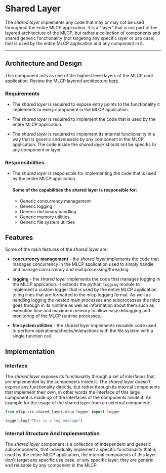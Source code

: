 # Shared Layer

The *shared layer* implements any code that may or may not be used throughout the entire MLCP application.
It is a "layer" that is not part of the layered architecture of the MLCP, but rather a collection of
components and shared generic functionality (not targeting any specific layer or use case) that is used by the
entire MLCP application and any component in it.

----

## Architecture and Design

This component acts as one of the highest level layers of the MLCP core application.
Review the MLCP layered architecture [here](../../architecture.md).

### Requirements

- The *shared layer* is required to expose entry points to the functionality it implements to every component
  in the MLCP application.

- The *shared layer* is required to implement the code that is used by the entire MLCP application.

- The *shared layer* is required to implement its internal functionality in a way that is generic and
  reusable by any component in the MLCP application. The code inside the *shared layer* should not be
  specific to any component or layer.

### Responsibilities

- The *shared layer* is responsible for implementing the code that is used by the entire MLCP application.

  #### Some of the capabilities the shared layer is responsible for:
    - Generic concurrency management
    - Generic logging
    - Generic dictionary handling
    - Generic memory utilities
    - Generic file system utilities

## Features

Some of the main features of the *shared layer* are:

- **concurrency management** - the *shared layer* implements the code that manages concurrency in the MLCP
  application used to simply handle and manage concurrency and multiprocessing/threading.

- **logging** - the *shared layer* implements the code that manages logging in the MLCP application. It extends the
  python ```logging``` module to implement a custom logger that is used by the entire MLCP application to log lines
  that are formatted to the mlcp logging format. As well as handling logging the nested main processes and subprocesses
  the mlcp goes through in its runtime as well as information about them such as execution time and maximum memory to 
  allow easy debugging and monitoring of the MLCP runtime processes.

- **file system utilities** - the *shared layer* implements reusable code used to perform operations/checks/interactions
  with the file system with a single function call.

## Implementation

### Interface

The *shared layer* exposes its functionality through a set of interfaces that are implemented by the components inside
it. The *shared layer* doesn't expose any functionality directly, but rather through its internal components that
implement
their own, in other words the interface of this large component is made up of the interfaces of the components inside
it.
An example for the usage of the shared layer from an external component:

```python
from mlcp.src.shared_layer.mlcp_logger import logger

logger.log("This is a log message")
```

### Internal Structure And Implementation

The *shared layer* component is a collection of independent and generic subcomponents, that individually implement
a specific functionality that is used by the entire MLCP application, the internal components of this layer don't
target any specific use case, or any specific layer, they are generic and reusable by any component in the MLCP.
